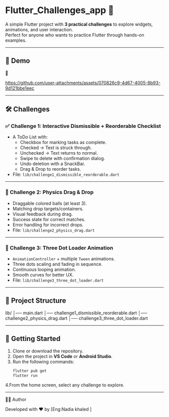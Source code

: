 
 
 # Flutter_Challenges_app 🚀

A simple Flutter project with **3 practical challenges** to explore widgets, animations, and user interaction.  
Perfect for anyone who wants to practice Flutter through hands-on examples.

---

## 📸 Demo
🎥  


https://github.com/user-attachments/assets/070826c9-4d67-4005-8b93-9d121bbe1eec


---

## 🛠️ Challenges

### ✅ Challenge 1: Interactive Dismissible + Reorderable Checklist
- A ToDo List with:
  - Checkbox for marking tasks as complete.
  - Checked → Text is struck through.
  - Unchecked → Text returns to normal.
  - Swipe to delete with confirmation dialog.
  - Undo deletion with a SnackBar.
  - Drag & Drop to reorder tasks.
- File: `lib/challenge1_dismissible_reorderable.dart`

---

### 🎯 Challenge 2: Physics Drag & Drop
- Draggable colored balls (at least 3).
- Matching drop targets/containers.
- Visual feedback during drag.
- Success state for correct matches.
- Error handling for incorrect drops.
- File: `lib/challenge2_physics_drag.dart`

---

### 🔄 Challenge 3: Three Dot Loader Animation
- `AnimationController` + multiple `Tween` animations.
- Three dots scaling and fading in sequence.
- Continuous looping animation.
- Smooth curves for better UX.
- File: `lib/challenge3_three_dot_loader.dart`

---

## 📂 Project Structure
lib/
│── main.dart
│── challenge1_dismissible_reorderable.dart
│── challenge2_physics_drag.dart
│── challenge3_three_dot_loader.dart


---

## 🚀 Getting Started
1. Clone or download the repository.
2. Open the project in **VS Code** or **Android Studio**.
3. Run the following commands:
   ```bash
   flutter pub get
   flutter run
4.From the home screen, select any challenge to explore.

---
👨‍💻 Author

Developed with ❤️ by [Eng:Nadia khaled ]


